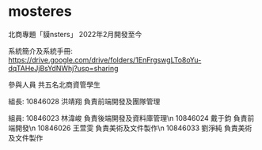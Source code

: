 # mosteres
北商專題「貘nsters」
2022年2月開發至今

系統簡介及系統手冊:
https://drive.google.com/drive/folders/1EnFrgswgLTo8oYu-dqTAHeJjBsYdNWhj?usp=sharing

參與人員
共五名北商資管學生

組長:
10846028 洪靖翔 負責前端開發及團隊管理

組員:
10846023 林湋峻 負責後端開發及資料庫管理\n
10846024 戴于鈞 負責前端開發\n
10846026 王萱雯 負責美術及文件製作\n
10846033 劉淨純 負責美術及文件製作
